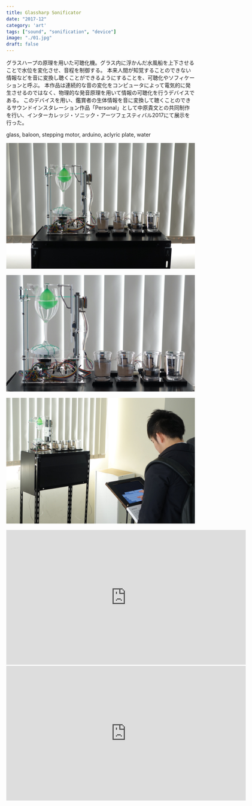 ```yaml
---
title: Glassharp Sonificator
date: "2017-12"
category: 'art'
tags: ["sound", "sonification", "device"]
image: "./01.jpg"
draft: false
---
```


グラスハープの原理を用いた可聴化機。グラス内に浮かんだ水風船を上下させることで水位を変化させ、音程を制御する。
本来人間が知覚することのできない情報などを音に変換し聴くことができるようにすることを、可聴化やソフィケーションと呼ぶ。 本作品は連続的な音の変化をコンピュータによって電気的に発生させるのではなく、物理的な発音原理を用いて情報の可聴化を行うデバイスである。
このデバイスを用い、鑑賞者の生体情報を音に変換して聴くことのできるサウンドインスタレーション作品「Personal」として中原貴文との共同制作を行い、インターカレッジ・ソニック・アーツフェスティバル2017にて展示を行った。

glass, baloon, stepping motor, arduino, aclyric plate, water

![image](./00.jpg)

![image](./01.jpg)

![image](./02.jpg)

<iframe title="vimeo-player" src="https://player.vimeo.com/video/434839533?h=3ef9f6a6a3" width="640" height="360" frameborder="0" allowfullscreen></iframe>

<iframe title="vimeo-player" src="https://player.vimeo.com/video/436865392?h=9052c66f44" width="640" height="360" frameborder="0" allowfullscreen></iframe>